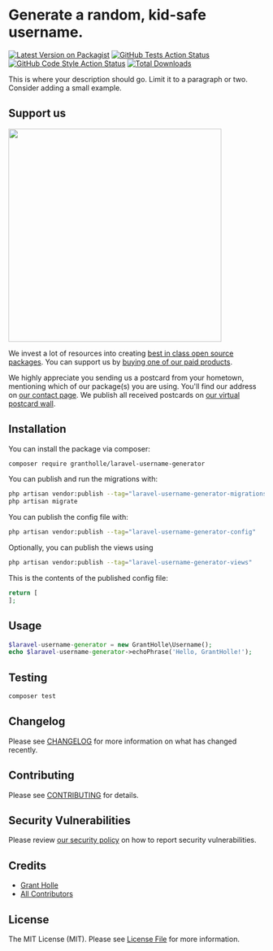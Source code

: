 # Generate a random, kid-safe username.

[![Latest Version on Packagist](https://img.shields.io/packagist/v/grantholle/laravel-username-generator.svg?style=flat-square)](https://packagist.org/packages/grantholle/laravel-username-generator)
[![GitHub Tests Action Status](https://img.shields.io/github/workflow/status/grantholle/laravel-username-generator/run-tests?label=tests)](https://github.com/grantholle/laravel-username-generator/actions?query=workflow%3Arun-tests+branch%3Amain)
[![GitHub Code Style Action Status](https://img.shields.io/github/workflow/status/grantholle/laravel-username-generator/Check%20&%20fix%20styling?label=code%20style)](https://github.com/grantholle/laravel-username-generator/actions?query=workflow%3A"Check+%26+fix+styling"+branch%3Amain)
[![Total Downloads](https://img.shields.io/packagist/dt/grantholle/laravel-username-generator.svg?style=flat-square)](https://packagist.org/packages/grantholle/laravel-username-generator)

This is where your description should go. Limit it to a paragraph or two. Consider adding a small example.

## Support us

[<img src="https://github-ads.s3.eu-central-1.amazonaws.com/laravel-username-generator.jpg?t=1" width="419px" />](https://spatie.be/github-ad-click/laravel-username-generator)

We invest a lot of resources into creating [best in class open source packages](https://spatie.be/open-source). You can support us by [buying one of our paid products](https://spatie.be/open-source/support-us).

We highly appreciate you sending us a postcard from your hometown, mentioning which of our package(s) you are using. You'll find our address on [our contact page](https://spatie.be/about-us). We publish all received postcards on [our virtual postcard wall](https://spatie.be/open-source/postcards).

## Installation

You can install the package via composer:

```bash
composer require grantholle/laravel-username-generator
```

You can publish and run the migrations with:

```bash
php artisan vendor:publish --tag="laravel-username-generator-migrations"
php artisan migrate
```

You can publish the config file with:

```bash
php artisan vendor:publish --tag="laravel-username-generator-config"
```

Optionally, you can publish the views using

```bash
php artisan vendor:publish --tag="laravel-username-generator-views"
```

This is the contents of the published config file:

```php
return [
];
```

## Usage

```php
$laravel-username-generator = new GrantHolle\Username();
echo $laravel-username-generator->echoPhrase('Hello, GrantHolle!');
```

## Testing

```bash
composer test
```

## Changelog

Please see [CHANGELOG](CHANGELOG.md) for more information on what has changed recently.

## Contributing

Please see [CONTRIBUTING](.github/CONTRIBUTING.md) for details.

## Security Vulnerabilities

Please review [our security policy](../../security/policy) on how to report security vulnerabilities.

## Credits

- [Grant Holle](https://github.com/grantholle)
- [All Contributors](../../contributors)

## License

The MIT License (MIT). Please see [License File](LICENSE.md) for more information.

